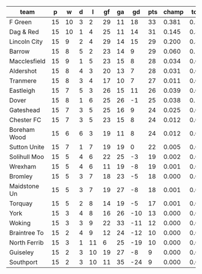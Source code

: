 |     team     | p  | w  | d | l  | gf | ga | gd  | pts | champ | top2  | top3  | top4  |  5-7  | bot4  | bot3  | bot2  |
|--------------|----|----|---|----|----|----|-----|-----|-------|-------|-------|-------|-------|-------|-------|-------|
| F Green      | 15 | 10 | 3 |  2 | 29 | 11 |  18 |  33 | 0.381 | 0.586 | 0.711 | 0.792 | 0.138 | 0.000 | 0.000 | 0.000|
| Dag & Red    | 15 | 10 | 1 |  4 | 25 | 11 |  14 |  31 | 0.145 | 0.304 | 0.441 | 0.558 | 0.235 | 0.000 | 0.000 | 0.000|
| Lincoln City | 15 |  9 | 2 |  4 | 29 | 14 |  15 |  29 | 0.200 | 0.381 | 0.525 | 0.637 | 0.204 | 0.000 | 0.000 | 0.000|
| Barrow       | 15 |  8 | 5 |  2 | 23 | 14 |   9 |  29 | 0.060 | 0.146 | 0.242 | 0.337 | 0.264 | 0.002 | 0.001 | 0.000|
| Macclesfield | 15 |  9 | 1 |  5 | 23 | 15 |   8 |  28 | 0.034 | 0.090 | 0.162 | 0.241 | 0.239 | 0.002 | 0.001 | 0.000|
| Aldershot    | 15 |  8 | 4 |  3 | 20 | 13 |   7 |  28 | 0.031 | 0.082 | 0.146 | 0.216 | 0.243 | 0.004 | 0.001 | 0.001|
| Tranmere     | 15 |  8 | 3 |  4 | 17 | 10 |   7 |  27 | 0.011 | 0.034 | 0.069 | 0.114 | 0.183 | 0.008 | 0.004 | 0.001|
| Eastleigh    | 15 |  7 | 5 |  3 | 26 | 15 |  11 |  26 | 0.039 | 0.098 | 0.173 | 0.255 | 0.262 | 0.003 | 0.001 | 0.001|
| Dover        | 15 |  8 | 1 |  6 | 25 | 26 |  -1 |  25 | 0.038 | 0.101 | 0.177 | 0.267 | 0.250 | 0.002 | 0.001 | 0.000|
| Gateshead    | 15 |  7 | 3 |  5 | 25 | 16 |   9 |  24 | 0.025 | 0.068 | 0.122 | 0.190 | 0.224 | 0.004 | 0.002 | 0.001|
| Chester FC   | 15 |  7 | 3 |  5 | 23 | 15 |   8 |  24 | 0.012 | 0.041 | 0.079 | 0.131 | 0.190 | 0.010 | 0.004 | 0.001|
| Boreham Wood | 15 |  6 | 6 |  3 | 19 | 11 |   8 |  24 | 0.012 | 0.038 | 0.075 | 0.118 | 0.190 | 0.012 | 0.005 | 0.001|
| Sutton Unite | 15 |  7 | 1 |  7 | 19 | 19 |   0 |  22 | 0.005 | 0.014 | 0.029 | 0.055 | 0.118 | 0.028 | 0.013 | 0.005|
| Solihull Moo | 15 |  5 | 4 |  6 | 22 | 25 |  -3 |  19 | 0.002 | 0.010 | 0.025 | 0.042 | 0.098 | 0.042 | 0.020 | 0.008|
| Wrexham      | 15 |  5 | 4 |  6 | 11 | 19 |  -8 |  19 | 0.001 | 0.001 | 0.002 | 0.005 | 0.019 | 0.187 | 0.109 | 0.052|
| Bromley      | 15 |  5 | 3 |  7 | 18 | 23 |  -5 |  18 | 0.000 | 0.002 | 0.008 | 0.016 | 0.045 | 0.094 | 0.051 | 0.023|
| Maidstone Un | 15 |  5 | 3 |  7 | 19 | 27 |  -8 |  18 | 0.001 | 0.003 | 0.008 | 0.015 | 0.048 | 0.098 | 0.054 | 0.024|
| Torquay      | 15 |  5 | 2 |  8 | 14 | 19 |  -5 |  17 | 0.001 | 0.002 | 0.004 | 0.007 | 0.021 | 0.178 | 0.104 | 0.047|
| York         | 15 |  3 | 4 |  8 | 16 | 26 | -10 |  13 | 0.000 | 0.000 | 0.000 | 0.001 | 0.007 | 0.353 | 0.232 | 0.130|
| Woking       | 15 |  3 | 3 |  9 | 22 | 33 | -11 |  12 | 0.000 | 0.001 | 0.002 | 0.004 | 0.021 | 0.197 | 0.115 | 0.054|
| Braintree To | 15 |  2 | 4 |  9 | 12 | 24 | -12 |  10 | 0.000 | 0.000 | 0.000 | 0.000 | 0.001 | 0.647 | 0.514 | 0.349|
| North Ferrib | 15 |  3 | 1 | 11 |  6 | 25 | -19 |  10 | 0.000 | 0.000 | 0.000 | 0.000 | 0.000 | 0.828 | 0.730 | 0.584|
| Guiseley     | 15 |  2 | 3 | 10 | 19 | 27 |  -8 |   9 | 0.000 | 0.000 | 0.000 | 0.000 | 0.001 | 0.590 | 0.454 | 0.290|
| Southport    | 15 |  2 | 3 | 10 | 11 | 35 | -24 |   9 | 0.000 | 0.000 | 0.000 | 0.000 | 0.000 | 0.711 | 0.585 | 0.427|

